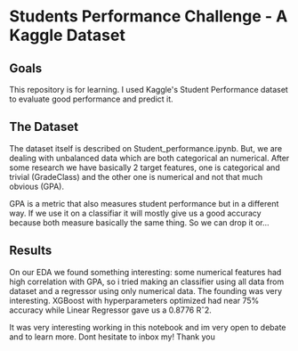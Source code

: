 <h1>Students Performance Challenge - A Kaggle Dataset</h1>

<h2>Goals</h2>
This repository is for learning. I used Kaggle's Student Performance dataset to evaluate good performance and predict it.

<h2>The Dataset</h2>
The dataset itself is described on Student_performance.ipynb. But, we are dealing with unbalanced data which are both categorical an numerical. After some research we have basically 2 target features, one is categorical and trivial (GradeClass) and the other one is numerical and not that much obvious (GPA).

GPA is a metric that also measures student performance but in a different way. If we use it on a classifiar it will mostly give us a good accuracy because both measure basically the same thing. So we can drop it or...

<h2>Results</h2>
On our EDA we found something interesting: some numerical features had high correlation with GPA, so i tried making an classifier using all data from dataset and a regressor using only numerical data. The founding was very interesting. XGBoost with hyperparameters optimized had near 75% accuracy while Linear Regressor gave us a 0.8776 Rˆ2.

It was very interesting working in this notebook and im very open to debate and to learn more. Dont hesitate to inbox my!
Thank you
